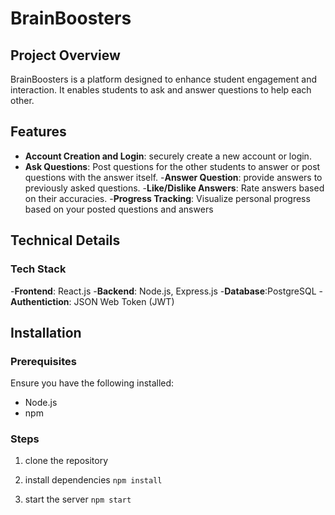 # BrainBoosters

## Project Overview
BrainBoosters is a platform designed to enhance student engagement and interaction. It enables students to ask and answer questions to help each other.

## Features
- **Account Creation and Login**: securely create a new account or login.
- **Ask Questions**: Post questions for the other students to answer or post questions with the answer itself.
-**Answer Question**: provide answers to previously asked questions.
-**Like/Dislike Answers**: Rate answers based on their accuracies.
-**Progress Tracking**: Visualize personal progress based on your posted questions and answers

## Technical Details
### Tech Stack
-**Frontend**: React.js
-**Backend**: Node.js, Express.js
-**Database**:PostgreSQL
-**Authentiction**: JSON Web Token (JWT)


## Installation

### Prerequisites
Ensure you have the following installed:
- Node.js
- npm

### Steps
1. clone the repository
2. install dependencies
```npm install```

3. start the server
```npm start```

